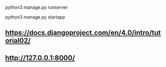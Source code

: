 python3 manage.py runserver

python3 manage.py startapp <name>



## https://docs.djangoproject.com/en/4.0/intro/tutorial02/

## http://127.0.0.1:8000/